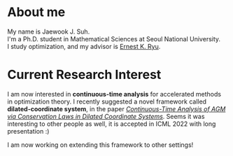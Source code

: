 
# About me
My name is Jaewook J. Suh.  
I'm a Ph.D. student in Mathematical Sciences at Seoul National University.  
I study optimization, and my advisor is [Ernest K. Ryu](http://www.math.snu.ac.kr/~ernestryu/).


# Current Research Interest
I am now interested in **continuous-time analysis** for accelerated methods in optimization theory.
I recently suggested a novel framework called **dilated-coordinate system**, in the paper [*Continuous-Time Analysis of AGM via Conservation Laws in Dilated Coordinate Systems*](https://proceedings.mlr.press/v162/suh22a.html).
Seems it was interesting to other people as well, it is accepted in ICML 2022 with long presentation :)  

I am now working on extending this framework to other settings!